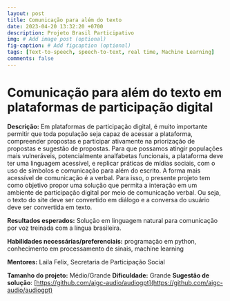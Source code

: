 ```yaml
---
layout: post
title: Comunicação para além do texto 
date: 2023-04-20 13:32:20 +0700
description: Projeto Brasil Participativo
img: # Add image post (optional)
fig-caption: # Add figcaption (optional)
tags: [Text-to-speech, speech-to-text, real time, Machine Learning]
comments: false
---
```


# Comunicação para além do texto  em plataformas de participação digital

**Descrição:** 
Em plataformas de participação digital, é muito importante permitir que toda população seja capaz de acessar a plataforma, compreender propostas e participar ativamente na priorização de propostas e sugestão de propostas. Para que possamos atingir populações mais vulneráveis, potencialmente analfabetas funcionais, a plataforma deve ter uma linguagem acessível, e replicar práticas de mídias sociais, com o uso de símbolos e comunicação para além do escrito. A forma mais acessível de comunicação é a verbal. Para isso, o presente projeto tem como objetivo propor uma solução que permita a interação em um ambiente de participação digital por meio de comunicação verbal. Ou seja, o texto do site deve ser convertido em diálogo e a conversa do usuário deve ser convertida em texto. 


**Resultados esperados:** Solução em linguagem natural para comunicação por voz treinada com a língua brasileira.

**Habilidades necessárias/preferenciais:**  programação em python, conhecimento em processamento de sinais, machine learning

**Mentores:** Laila Felix, Secretaria de Participação Social

**Tamanho do projeto:** Médio/Grande
**Dificuldade:** Grande
**Sugestão de solução**: [https://github.com/aigc-audio/audiogpt](https://github.com/aigc-audio/audiogpt)